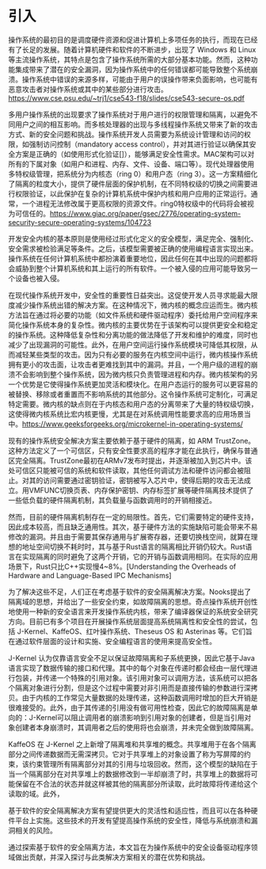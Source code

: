 # 引入

操作系统的最初目的是调度硬件资源和促进计算机上多项任务的执行，而现在已经有了长足的发展。随着计算机硬件和软件的不断进步，出现了 Windows 和 Linux 等主流操作系统，其特点是包含了操作系统所需的大部分基本功能。然而，这种功能集成带来了潜在的安全漏洞，因为操作系统中的任何错误都可能导致整个系统崩溃。操作系统中错误的来源多样，可能由于用户的误操作带来负面影响，也可能有恶意攻击者对操作系统或其中的某些部分进行攻击。https://www.cse.psu.edu/~trj1/cse543-f18/slides/cse543-secure-os.pdf

多用户操作系统的出现要求了操作系统对于用户进行的权限管理和隔离，以避免不同用户之间的相互影响。而多核处理器的出现与多线程操作系统又带来了新的攻击方式、新的安全问题和挑战。操作系统开发人员需要为系统设计管理和访问的权限，如强制访问控制（mandatory access control），并对其进行验证以确保其安全方案是正确的（如使用形式化验证[]），能够满足安全性需求。MAC架构可以对所有的下属对象（如用户和进程、内存、文件、设备、端口等）。现代处理器使用多特权级管理，把系统分为内核态（ring 0）和用户态（ring 3）。这一方案精细化了隔离的粒度大小，提供了硬件层面的保护机制，在不同特权级的切换之间需要进行权限验证，以此保护在复杂的计算机系统中保护内核和用户应用的正常运行。通常，一个进程无法修改属于更高权限的资源文件。ring0特权级中的代码将会被视为可信任的。https://www.giac.org/paper/gsec/2776/operating-system-security-secure-operating-systems/104723

开发安全内核的基本原则是使用经过形式化定义的安全模型，满足完全、强制化、安全需求被检验满足等条件。之后，该模型需要被正确的使用编程语言实现出来。操作系统在任何计算机系统中都扮演着重要地位，因此任何在其中出现的问题都将会威胁到整个计算机系统和其上运行的所有软件。一个被入侵的应用可能导致另一个设备也被入侵。

在现代操作系统开发中，安全性的重要性日益突出。这促使开发人员寻求能最大限度减少操作系统出错的解决方案。在这种情况下，微内核的概念应运而生。微内核方法旨在通过将必要的功能（如文件系统和硬件驱动程序）委托给用户空间程序来简化操作系统本身的复杂性。微内核的主要优势在于该架构可以提供更安全和稳定的操作系统。这种降低复杂性和分离功能的做法降低了开发和维护的难度，同时也减少了出现漏洞的可能性。此外，在用户空间运行操作系统模块可降低其权限，从而减轻某些类型的攻击。因为只有必要的服务在内核空间中运行，微内核操作系统拥有更小的攻击面，让攻击者更难找到其中的漏洞。并且，一个用户级的进程的崩溃不会影响到整个操作系统，因为微内核只负责管理进程和内存。微内核架构的另一个优势是它使得操作系统更加灵活和模块化。在用户态运行的服务可以更容易的被替换、移除或者重置而不影响系统的其他部分。这令操作系统可定制化，可满足特定需要。微内核的缺点则在于内核态和用户态的分离带来了大量的特权级切换，这使得微内核系统比宏内核更慢，尤其是在对系统调用性能要求高的应用场景当中。https://www.geeksforgeeks.org/microkernel-in-operating-systems/

现有的操作系统安全解决方案主要依赖于基于硬件的隔离，如 ARM TrustZone。这种方法定义了一个可信区，只有安全性要求高的程序才能在此执行，确保与普通区完全隔离。TrustZone最初在ARMv7发布时提出，并逐渐被加入到芯片中。该处可信区只能被可信的系统和软件读取，其他任何调试方法和硬件访问都会被阻止。对其的访问需要通过密钥验证，密钥被写入芯片中，使得后期的攻击无法成立。用VMFUNC切换页表、内存保护密钥、内存标签扩展等硬件隔离技术提供了一些低负载的硬件隔离机制，其负载量与函数调用时的开销相接近。

然而，目前的硬件隔离机制存在一定的局限性。首先，它们需要特定的硬件支持，因此成本较高，而且缺乏通用性。其次，基于硬件方法的实施缺陷可能会带来不易修改的漏洞。并且由于需要其保存通用与扩展寄存器，还要切换栈空间，就算在理想的地址空间切换不耗时时，其与基于Rust语言的隔离相比开销仍较大。Rust语言在实现隔离的同时避免了这两个开销，它的开销与函数调用相同。在实际的应用场景下，Rust只比C++实现慢4~8%。[Understanding the Overheads of Hardware and Language-Based IPC Mechanisms]

为了解决这些不足，人们正在考虑基于软件的安全隔离解决方案。Nooks提出了隔离域的思想，并给出了一些安全约束，如故障隔离的思想。奇点操作系统开创性地使用一种新的安全语言来开发操作系统内核，带来了编译器保证的系统安全研究方向。目前已有多个项目在开展操作系统层面提高系统隔离性和安全性的尝试，包括 J-Kernel、KaffeOS、红叶操作系统、Theseus OS 和 Asterinas 等。它们旨在通过软件层面的设计和实施、安全编程语言的使用来提高安全性。

J-Kernel 认为仅靠语言安全不足以保证故障隔离和子系统更换，因此它基于Java语言实现了数据传输的接口和代理。其中的每个对象在传递时都会经由一层代理进行包装，并传递一个特殊的引用对象。该引用对象可以调用方法，该系统可以把各个隔离对象进行分割，但是这个过程中需要对非引用而是直接传输的参数进行深拷贝。由于内核的工作常见大量数据的处理传递，这种函数调用时增加的巨大开销是很难接受的。此外，由于其传递的引用没有做可用性检查，因此它的故障隔离是单向的：J-Kernel可以阻止调用者的崩溃影响到引用对象的创建者，但是当引用对象创建者本身崩溃时，其调用者之后的使用将也会崩溃，并未完全做到故障隔离。

KaffeOS 在 J-Kernel 之上新增了隔离堆和共享堆的概念。共享堆用于在各个隔离部分之间传递数据而无需深拷贝。它对于共享堆上的对象设置了称为写屏障的约束，该约束管理所有隔离部分对其的引用与垃圾回收。然而，这个模型的缺陷在于当一个隔离部分在对共享堆上的数据修改到一半却崩溃了时，共享堆上的数据将可能保留在不合法的状态并就这样被其他的隔离部分所读取，此时故障将传递给这个读取的域。此外，

基于软件的安全隔离解决方案有望提供更大的灵活性和适应性，而且可以在各种硬件平台上实施。这些技术的开发有望提高操作系统的安全性，降低与系统崩溃和漏洞相关的风险。



通过探索基于软件的安全隔离方法，本文旨在为操作系统中的安全设备驱动程序领域做出贡献，并深入探讨与此类解决方案相关的潜在优势和挑战。
